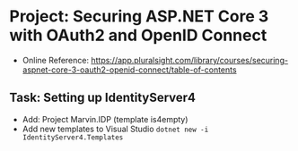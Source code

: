 # Project: Securing ASP.NET Core 3 with OAuth2 and OpenID Connect

* Online Reference: <https://app.pluralsight.com/library/courses/securing-aspnet-core-3-oauth2-openid-connect/table-of-contents>

## Task: Setting up IdentityServer4

* Add: Project Marvin.IDP (template is4empty)
* Add new templates to Visual Studio ```dotnet new -i IdentityServer4.Templates```